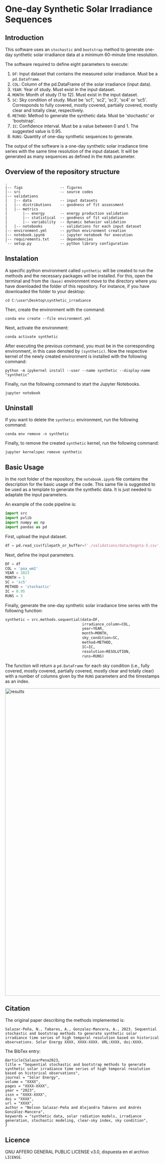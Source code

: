 # One-day Synthetic Solar Irradiance Sequences

## Introduction

This software uses an `stochastic` and `bootstrap` method to generate one-day synthetic solar irradiance data at a minimum 60-minute time resolution.

The software required to define eight parameters to execute:

1. `DF`: Input dataset that contains the measured solar irradiance. Must be a `pd.Dataframe`.
2. `COL`: Column of the pd.DataFrame of the solar irradiance (input data).
3. `YEAR`: Year of study. Must exist in the input dataset.
4. `MONTH`: Month of study (1 to 12). Must exist in the input dataset.
5. `SC`: Sky condition of study. Must be 'sc1', 'sc2', 'sc3', 'sc4' or 'sc5'. Corresponds to fully covered, mostly covered, partially covered, mostly clear and totally clear, respectively.
6. `METHOD`: Method to generate the synthetic data. Must be 'stochastic' or 'bootstrap'.
7. `IC`: Confidence interval. Must be a value between 0 and 1. The suggested value is 0.95.
8. `RUNS`: Quantity of one-day synthetic sequences to generate.

The output of the software is a one-day synthetic solar irradiance time series with the same time resolution of the input dataset. It will be generated as many sequences as defined in the `RUNS` parameter.

## Overview of the repository structure

```
.
|-- figs                 -- figures
|-- src                  -- source codes
|-- validations
|   |-- data             -- input datasets
|   |-- distributions    -- goodness of fit assessment
|   |-- metrics
|       |-- energy       -- energy production validation
|       |-- statistical  -- goodness of fit validation
|       |-- variability  -- dynamic behavior validation
|   |-- notebooks        -- validations for each input dataset
|-- environment.yml      -- python environment creation
|-- notebook.ipynb       -- jupyter notebook for execution
|-- requirements.txt     -- dependencies
`-- setup.py             -- python library configuration
```

## Instalation

A specific python environment called `synthetic` will be created to run the methods and the necessary packages will be installed. For this, open the terminal and from the `(base)` environment move to the directory where you have downloaded the folder of this repository. For instance, if you have downloaded the folder to your desktop:

```terminal
cd C:\user\Desktop\synthetic_irradiance
```

Then, create the environment with the command:

```terminal
conda env create --file environment.yml
```

Next, activate the environment:

```terminal
conda activate synthetic
```

After executing the previous command, you must be in the corresponding environment, in this case denoted by `(synthetic)`. Now the respective kernel of the newly created environment is installed with the following command:

```terminal
python -m ipykernel install --user --name synthetic --display-name "synthetic"
```

Finally, run the following command to start the Jupyter Notebooks.

```terminal
jupyter notebook
```

## Uninstall

If you want to delete the `synthetic` environment, run the following command:

```terminal
conda env remove -n synthetic
```

Finally, to remove the created `synthetic` kernel, run the following command:

```terminal
jupyter kernelspec remove synthetic
```

## Basic Usage

In the root folder of the repository, the `notebook.ipynb` file contains the description for the basic usage of the code. This same file is suggested to be used as a template to generate the synthetic data. It is just needed to adaptate the input parameters.

An example of the code pipeline is:

```python
import src
import pvlib
import numpy as np
import pandas as pd
```

First, upload the input dataset.

```python
df = pd.read_csv(filepath_or_buffer=f'./validations/data/bogota-5.csv', sep=',', decimal='.', index_col='timestamp', parse_dates=True)
```

Next, define the input parameters.

```python
DF = df
COL = 'poa_wm2'
YEAR = 2023
MONTH = 1
SC = 'sc5'
METHOD = 'stochastic'
IC = 0.95
RUNS = 5
```

Finally, generate the one-day synthetic solar irradiance time series with the following function:

```python
synthetic = src.methods.sequential(data=DF,
                                   irradiance_column=COL,
                                   year=YEAR,
                                   month=MONTH,
                                   sky_condition=SC,
                                   method=METHOD,
                                   IC=IC,
                                   resolution=RESOLUTION,
                                   runs=RUNS)
```

The function will return a `pd.DataFrame` for each sky condition (i.e., fully covered, mostly covered, partially covered, mostly clear and totally clear) with a number of columns given by the `RUNS` parameters and the timestamps as an index.

<img src="https://github.com/salazarna/synthetic_irradiance/blob/main/figs/results.png" align="center" width="1000" alt="results">

## Citation

The original paper describing the methods implemented is:
```
Salazar-Peña, N., Tabares, A., Gonzalez-Mancera, A., 2023. Sequential stochastic and bootstrap methods to generate synthetic solar irradiance time series of high temporal resolution based on historical observations. Solar Energy XXXX, XXXX-XXXX. URL:XXXX, doi:XXXX.
```
The BibTex entry:
```
@article{SalazarPena2023,
title = "Sequential stochastic and bootstrap methods to generate synthetic solar irradiance time series of high temporal resolution based on historical observations",
journal = "Solar Energy",
volume = "XXXX",
pages = "XXXX-XXXX",
year = "2023",
issn = "XXXX-XXXX",
doi = "XXXX",
url = "XXXX",
author = "Nelson Salazar-Peña and Alejandra Tabares and Andrés González-Mancera",
keywords = "synthetic data, solar radiation models, irradiance generation, stochastic modeling, clear-sky index, sky condition",
}
```

## Licence

GNU AFFERO GENERAL PUBLIC LICENSE v3.0, dispuesta en el archivo `LICENSE`.
